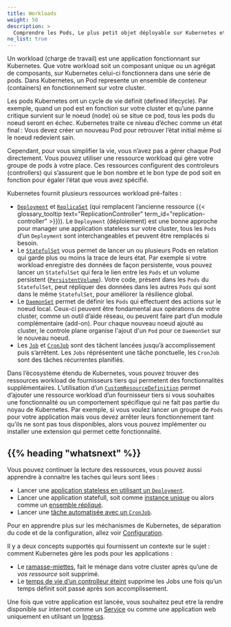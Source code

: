 ```yaml
---
title: Workloads
weight: 50
description: >
  Comprendre les Pods, Le plus petit objet déployable sur Kubernetes et les abstractions de haut niveaux vous permettant de les lancer.
no_list: true
---
```



<!-- definition -->

Un workload (charge de travail) est une application fonctionnant sur Kubernetes. Que votre workload soit un composant unique ou un agrégat de composants, sur Kubernetes celui-ci fonctionnera dans une série de pods. Dans Kubernetes, un Pod represente un ensemble de conteneur (containers) en fonctionnement sur votre cluster.

Les pods Kubernetes ont un cycle de vie définit (defined lifecycle). Par exemple, quand un pod est en fonction sur votre cluster et qu’une panne critique survient sur le noeud (node) où se situe ce pod, tous les pods du noeud seront en échec. Kubernetes traite ce niveau d’échec comme un état final :
Vous devez créer un nouveau Pod pour retrouver l’état initial même si le noeud redevient sain.

Cependant, pour vous simplifier la vie, vous n’avez pas a gérer chaque Pod directement. Vous pouvez utiliser une ressource workload qui gère votre groupe de pods à votre place. Ces ressources configurent des controleurs (controllers) qui s’assurent que le bon nombre et le bon type de pod soit en fonction pour égaler l’état que vous avez spécifié.

Kubernetes fournit plusieurs ressources workload pré-faites :

* [`Deployment`](/docs/concepts/workloads/controllers/deployment/) et [`ReplicaSet`](/docs/concepts/workloads/controllers/replicaset/) 
(qui remplacent l’ancienne ressource {{< glossary_tooltip text="ReplicationController" term_id="replication-controller" >}})).
Le `Deployment` (déploiement) est une bonne approche pour manager une application stateless sur votre cluster, tous les `Pods` d’un `Deployment` sont interchangeables et peuvent être remplacés si besoin.
* Le [`StatefulSet`](/docs/concepts/workloads/controllers/statefulset/)  vous permet de lancer un ou plusieurs Pods en relation qui garde plus ou moins la trace de leurs état.
Par exemple si votre workload enregistre des données de façon persistente, vous pouvez lancer un `StatefulSet` qui fera le lien entre les `Pods` et un volume persistent ([`PersistentVolume`](/docs/concepts/storage/persistent-volumes/)).
Votre code, présent dans les `Pods` du `StatefulSet`, peut répliquer des données dans les autres `Pods` qui sont dans le même `StatefulSet`,
pour améliorer la résilience global.
* Le [`DaemonSet`](/docs/concepts/workloads/controllers/daemonset/) permet de définir les `Pods` qui effectuent des actions sur le noeud local.
Ceux-ci peuvent être fondamental aux opérations de votre cluster, comme un outil d’aide réseau, ou peuvent faire part d’un module complémentaire (add-on).
Pour chaque nouveau noeud ajouté au cluster, le controle plane organise l'ajout d'un `Pod` pour ce `DaemonSet` sur le nouveau noeud.
* Les [`Job`](/docs/concepts/workloads/controllers/job/) et  [`CronJob`](/docs/concepts/workloads/controllers/cron-jobs/) sont des tâchent lancées jusqu’à accomplissement puis s’arrêtent. Les `Jobs` réprésentent une tâche ponctuelle, les `CronJob` sont des tâches récurrentes planifiés.

Dans l’écosystème étendu de Kubernetes, vous pouvez trouver des ressources workload de fournisseurs tiers qui permetent des fonctionnalités supplémentaires. L’utilisation d’un [`CustomResourceDefinition`](/docs/concepts/extend-kubernetes/api-extension/custom-resources/) permet d’ajouter une ressource workload d’un fournisseur tiers si vous souhaites une fonctionnalité ou un comportement spécifique qui ne fait pas partie du noyau de Kubernetes. Par exemple, si vous voulez lancer un groupe de `Pods` pour votre application mais vous devez arrêter leurs fonctionnement tant qu’ils ne sont pas tous disponibles, alors vous pouvez implémenter ou installer une extension qui permet cette fonctionnalité.

## {{% heading "whatsnext" %}}
Vous pouvez continuer la lecture des ressources, vous pouvez aussi apprendre à connaitre les taches qui leurs sont liées :
* Lancer une [application stateless en utilisant un `Deployment`](/docs/tasks/run-application/run-stateless-application-deployment/).
* Lancer une application statefull, soit comme [instance unique](/docs/tasks/run-application/run-single-instance-stateful-application/)
  ou alors comme un [ensemble répliqué](/docs/tasks/run-application/run-replicated-stateful-application/).
* Lancer une [tâche automatisée avec un `CronJob`](/docs/tasks/job/automated-tasks-with-cron-jobs/).

Pour en apprendre plus sur les méchanismes de Kubernetes, de séparation du code et de la configuration,
allez voir [Configuration](/docs/concepts/configuration/).

Il y a deux concepts supportés qui fournissent un contexte sur le sujet : comment Kubernetes gère les pods pour les applications :
* Le [ramasse-miettes](/docs/concepts/workloads/controllers/garbage-collection/), fait le ménage dans votre cluster après qu’une de _vos ressource_ soit supprimé.
* Le [temps de vie d’un controlleur éteint](/docs/concepts/workloads/controllers/ttlafterfinished/) supprime les Jobs une fois qu’un temps définit soit passé après son accomplissement.

Une fois que votre application est lancée, vous souhaitez peut etre la rendre disponible sur internet comme un [Service](/docs/concepts/services-networking/service/) ou comme une application web uniquement en utilsant un [Ingress](/docs/concepts/services-networking/ingress).
